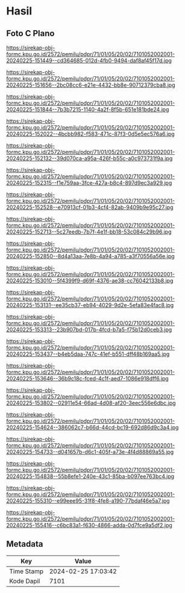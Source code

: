 # Hasil

## Foto C Plano

https://sirekap-obj-formc.kpu.go.id/2572/pemilu/pdpr/71/01/05/20/02/7101052002001-20240225-151449--cd364685-012d-4fb0-9494-daf8af45f17d.jpg

https://sirekap-obj-formc.kpu.go.id/2572/pemilu/pdpr/71/01/05/20/02/7101052002001-20240225-151656--2bc08cc6-e21e-4432-bb8e-90712379cba8.jpg

https://sirekap-obj-formc.kpu.go.id/2572/pemilu/pdpr/71/01/05/20/02/7101052002001-20240225-151844--7b3b7215-1140-4a2f-8f5b-651e181bde24.jpg

https://sirekap-obj-formc.kpu.go.id/2572/pemilu/pdpr/71/01/05/20/02/7101052002001-20240225-152022--4bcbb982-f583-471c-87f3-0d5e5ec576a6.jpg

https://sirekap-obj-formc.kpu.go.id/2572/pemilu/pdpr/71/01/05/20/02/7101052002001-20240225-152132--39d070ca-a95a-426f-b55c-a0c973731f9a.jpg

https://sirekap-obj-formc.kpu.go.id/2572/pemilu/pdpr/71/01/05/20/02/7101052002001-20240225-152315--f1e759aa-3fce-427a-b8c4-897d9ec3a929.jpg

https://sirekap-obj-formc.kpu.go.id/2572/pemilu/pdpr/71/01/05/20/02/7101052002001-20240225-152528--e70913cf-01b3-4cf4-82ab-9409b9e95c27.jpg

https://sirekap-obj-formc.kpu.go.id/2572/pemilu/pdpr/71/01/05/20/02/7101052002001-20240225-152713--5c27eedb-7b7f-4e1f-bb18-53c084c29b96.jpg

https://sirekap-obj-formc.kpu.go.id/2572/pemilu/pdpr/71/01/05/20/02/7101052002001-20240225-152850--8d4a13aa-7e8b-4a94-a785-a3f70556a56e.jpg

https://sirekap-obj-formc.kpu.go.id/2572/pemilu/pdpr/71/01/05/20/02/7101052002001-20240225-153010--5f4399f9-d69f-4376-ae38-cc76042133b8.jpg

https://sirekap-obj-formc.kpu.go.id/2572/pemilu/pdpr/71/01/05/20/02/7101052002001-20240225-153131--ee35cb37-eb94-4029-9d2e-5efa83e4fac8.jpg

https://sirekap-obj-formc.kpu.go.id/2572/pemilu/pdpr/71/01/05/20/02/7101052002001-20240225-153313--23b907bd-017b-4fcd-b7a5-f75b12d0ceb3.jpg

https://sirekap-obj-formc.kpu.go.id/2572/pemilu/pdpr/71/01/05/20/02/7101052002001-20240225-153437--b4eb5daa-747c-41ef-b551-dff48b169aa5.jpg

https://sirekap-obj-formc.kpu.go.id/2572/pemilu/pdpr/71/01/05/20/02/7101052002001-20240225-153646--36b9c18c-fced-4c1f-aed7-1086e918dff6.jpg

https://sirekap-obj-formc.kpu.go.id/2572/pemilu/pdpr/71/01/05/20/02/7101052002001-20240225-153802--02911e54-66ad-4d08-af20-3eec556e6dbc.jpg

https://sirekap-obj-formc.kpu.go.id/2572/pemilu/pdpr/71/01/05/20/02/7101052002001-20240225-154624--386062c7-b66d-44cd-bc19-692d86d9c3a4.jpg

https://sirekap-obj-formc.kpu.go.id/2572/pemilu/pdpr/71/01/05/20/02/7101052002001-20240225-154733--d041657b-d6c1-405f-a73e-4f4d88869a55.jpg

https://sirekap-obj-formc.kpu.go.id/2572/pemilu/pdpr/71/01/05/20/02/7101052002001-20240225-154838--55b8efe1-240e-43c1-85ba-b097ee763bc4.jpg

https://sirekap-obj-formc.kpu.go.id/2572/pemilu/pdpr/71/01/05/20/02/7101052002001-20240225-155310--e99eee95-31f8-4fe8-a190-77bdaf46e5a7.jpg

https://sirekap-obj-formc.kpu.go.id/2572/pemilu/pdpr/71/01/05/20/02/7101052002001-20240225-155416--c6bc83a1-f630-4866-adda-0d7fce9a5df2.jpg


## Metadata

| Key        | Value               |
| ---------- | ------------------- |
| Time Stamp | 2024-02-25 17:03:42 |
| Kode Dapil | 7101                |



